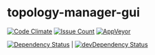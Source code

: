 # topology-manager-gui

[![Code Climate](https://codeclimate.com/github/cloudfoundry/membrane.png)](https://codeclimate.com/github/sshibani/topology-manager-gui/)
[![Issue Count](https://codeclimate.com/github/sshibani/topology-manager-gui/badges/issue_count.svg)](https://codeclimate.com/github/sshibani/topology-manager-gui)
[![AppVeyor](https://ci.appveyor.com/api/projects/status/github/sshibani/topology-manager-gui?branch=develop&svg=true&passingText=develop)](https://ci.appveyor.com/project/sshibani/topology-manager-gui)

 [![Dependency Status](https://david-dm.org/sshibani/topology-manager-gui.svg?path=client)](https://david-dm.org/sshibani/topology-manager-gui.svg?path=client) | [![devDependency Status](https://david-dm.org/sshibani/topology-manager-gui.svg?path=client&type=dev)](https://david-dm.org/sshibani/topology-manager-gui.svg?path=client&type=dev)
